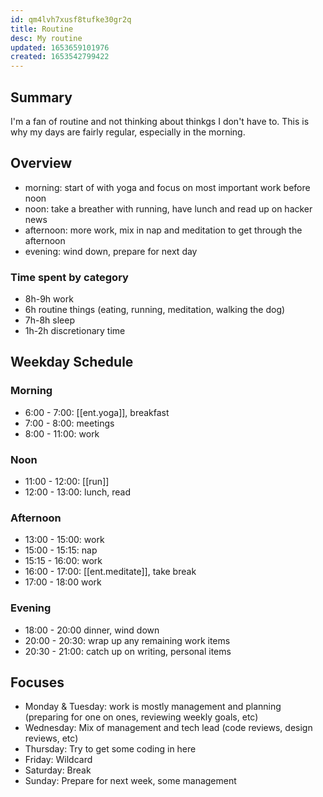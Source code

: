 ```yaml
---
id: qm4lvh7xusf8tufke30gr2q
title: Routine
desc: My routine
updated: 1653659101976
created: 1653542799422
---
```


## Summary

I'm a fan of routine and not thinking about thinkgs I don't have to. This is why my days are fairly regular, especially in the morning. 

## Overview
- morning: start of with yoga and focus on most important work before noon
- noon: take a breather with running, have lunch and read up on hacker news
- afternoon: more work, mix in nap and meditation to get through the afternoon
- evening: wind down, prepare for next day

### Time spent by category
- 8h-9h work
- 6h routine things (eating, running, meditation, walking the dog)
- 7h-8h sleep 
- 1h-2h discretionary time

## Weekday Schedule

### Morning
- 6:00 - 7:00: [[ent.yoga]], breakfast
- 7:00 - 8:00: meetings
- 8:00 - 11:00: work 

### Noon
- 11:00  - 12:00: [[run]]
- 12:00 - 13:00: lunch, read

### Afternoon
- 13:00 - 15:00: work
- 15:00 - 15:15: nap
- 15:15 - 16:00: work
- 16:00 - 17:00: [[ent.meditate]], take break
- 17:00 - 18:00 work

### Evening
- 18:00 - 20:00 dinner, wind down
- 20:00 - 20:30: wrap up any remaining work items
- 20:30 - 21:00: catch up on writing, personal items

## Focuses
- Monday & Tuesday: work is mostly management and planning (preparing for one on ones, reviewing weekly goals, etc)
- Wednesday: Mix of management and tech lead (code reviews, design reviews, etc)
- Thursday: Try to get some coding in here
- Friday: Wildcard
- Saturday: Break
- Sunday: Prepare for next week, some management 
